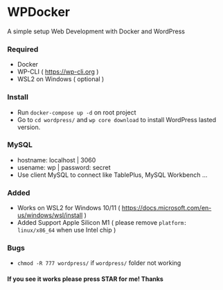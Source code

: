 # WPDocker

A simple setup Web Development with Docker and WordPress

### Required
- Docker 
- WP-CLI ( https://wp-cli.org ) 
- WSL2 on Windows ( optional )

### Install
- Run `docker-compose up -d` on root project
- Go to `cd wordpress/` and `wp core download` to install WordPress lasted version. 

### MySQL
- hostname: localhost | 3060
- usename: wp | password: secret
- Use client MySQL to connect like TablePlus, MySQL Workbench ...

### Added 
- Works on WSL2 for Windows 10/11 ( https://docs.microsoft.com/en-us/windows/wsl/install )
- Added Support Apple Silicon M1 ( please remove `platform: linux/x86_64` when use Intel chip )

### Bugs
- `chmod -R 777 wordpress/` if `wordpress/` folder not working

#### If you see it works please press STAR for me! Thanks 
